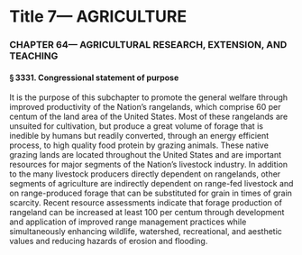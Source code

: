 
# Title 7— AGRICULTURE
### CHAPTER 64— AGRICULTURAL RESEARCH, EXTENSION, AND TEACHING
#### § 3331. Congressional statement of purpose

It is the purpose of this subchapter to promote the general welfare through improved productivity of the Nation’s rangelands, which comprise 60 per centum of the land area of the United States. Most of these rangelands are unsuited for cultivation, but produce a great volume of forage that is inedible by humans but readily converted, through an energy efficient process, to high quality food protein by grazing animals. These native grazing lands are located throughout the United States and are important resources for major segments of the Nation’s livestock industry. In addition to the many livestock producers directly dependent on rangelands, other segments of agriculture are indirectly dependent on range-fed livestock and on range-produced forage that can be substituted for grain in times of grain scarcity. Recent resource assessments indicate that forage production of rangeland can be increased at least 100 per centum through development and application of improved range management practices while simultaneously enhancing wildlife, watershed, recreational, and aesthetic values and reducing hazards of erosion and flooding.
